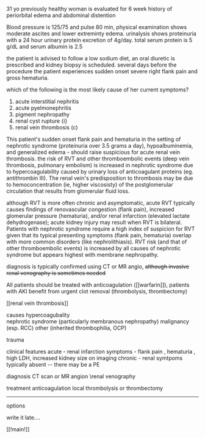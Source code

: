 31 yo previously healthy woman is evaluated for 6 week history of periorbital edema and abdominal distention 

Blood pressure is 125/75 and pulse 80 min, physical examination shows moderate ascites and lower extreminty edema. urinalysis shows proteinuria with a 24 hour urinary protein excretion of 4g/day. total serum protein is 5 g/dL and serum albumin is 2.5 

the patient is advised to follow a low sodium diet, an oral diuretic is prescribed and kidney biopsy is scheduled. several days before the procedure the patient experiences sudden onset severe right flank pain and gross hematuria. 

which of the following is the most likely cause of her current symptoms? 

1. acute interstitial nephritis 
2. acute pyelmonephritis 
3. pigment nephropathy 
4. renal cyst rupture {i}
5. renal vein thrombosis (c)

This patient's sudden onset flank pain and hematuria in the setting of nephrotic syndrome (proteinuria over 3.5 grams a day), hypoalbuminemia, and generalized edema - should raise suspicious for acute renal vein thrombosis. the risk of RVT and other thromboembolic events (deep vein thrombosis, pulmonary embolism) is increased in nephrotic syndrome due to hypercoagulability caused by urinary loss of anticoagulant proteins (eg. antithrombin III). The renal vein's predisposition to thrombosis may be due to hemoconcentration (ie, higher viscosisty) of the postglomerular circulation that results from glomerular fluid loss. 

although RVT is more often chronic and asymptomatic, acute RVT typically causes findings of renovascular congestion (flank pain), increased glomerular pressure (hematuria), and/or renal infarction (elevated lactate dehydrogenase); acute kidney injury may result when RVT is bilateral. Patients with nephrotic syndrome require a high index of suspicion for RVT given that its typical presenting symptoms (flank pain, hematuria) overlap with more common disorders (like nephrolithiasis). RVT risk (and that of other thromboembolic events) is increased by all causes of nephrotic syndrome but appears highest with membrane nephropathy. 

diagnosis is typically confirmed using CT or MR angio, ~~although invasive renal venography is sometimes needed~~ 

All patients should be treated with anticoagulation ([[warfarin]]), patients with AKI benefit from urgent clot removal (thrombolysis, thrombectomy)

[[renal vein thrombosis]]

causes 
hypercoagubality  
nephrotic syndrome (particularly membranous nephropathy)
malignancy (esp. RCC)
other (inherited thrombophilia, OCP)

trauma 

clinical features 
acute - renal infarction symptoms 
	- flank pain , hematuria , high LDH, increased kidney size on imaging 
 chronic 
	 - renal symtpoms typically absent -- there may be a PE 

diagnosis 
CT scan or MR angion \renal venography 

treatment 
anticoagulation 
local thrombolysis or thrombectomy 

---
options 

write it late....


[[!main!]]

